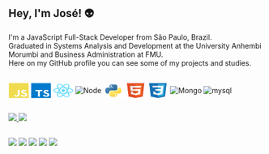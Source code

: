 ##  Hey, I'm José! 👽
<p>I'm a JavaScript Full-Stack Developer from São Paulo, Brazil. <br>
Graduated in Systems Analysis and Development at the University Anhembi Morumbi and Business Administration at FMU.<br>
Here on my GitHub profile you can see some of my projects and studies. <br>
</p>

<div style="display: inline_block"><br>
  <img align="center" alt="Js" height="30" width="40" src="https://raw.githubusercontent.com/devicons/devicon/master/icons/javascript/javascript-plain.svg">
  <img align="center" alt="Ts" height="30" width="40" src="https://raw.githubusercontent.com/devicons/devicon/master/icons/typescript/typescript-plain.svg">
  <img align="center" alt="React" height="30" width="40" src="https://raw.githubusercontent.com/devicons/devicon/master/icons/react/react-original.svg">
  <img align="center" alt="Node" height="30" width="40" src="https://cdn.jsdelivr.net/gh/devicons/devicon/icons/nodejs/nodejs-original.svg" />
  <img align="center" alt="Python" height="30" width="40" src="https://raw.githubusercontent.com/devicons/devicon/master/icons/python/python-original.svg">
  <img align="center" alt="HTML" height="30" width="40" src="https://raw.githubusercontent.com/devicons/devicon/master/icons/html5/html5-original.svg">
  <img align="center" alt="CSS" height="30" width="40" src="https://raw.githubusercontent.com/devicons/devicon/master/icons/css3/css3-original.svg">
  <img align="center" alt="Mongo" height="30" width="40" src="https://cdn.jsdelivr.net/gh/devicons/devicon/icons/mongodb/mongodb-original.svg" />
  <img align="center" alt="mysql" height="30" width="40" src="https://cdn.jsdelivr.net/gh/devicons/devicon/icons/mysql/mysql-original.svg" />
</div>

  ## 

<div >
  <a href="https://josecordeiroo-porfolio.herokuapp.com/">
  <img height="150em" src="https://github-readme-stats.vercel.app/api?username=josecordeiroo&show_icons=true&theme=merko&include_all_commits=true&count_private=true"/>
  <img height="150em" src="https://github-readme-stats.vercel.app/api/top-langs/?username=josecordeiroo&layout=compact&langs_count=7&theme=merko"/>
  </a>
</div>

  ##

  <div> 
<a href="https://www.linkedin.com/in/josecordeiroo" target="_blank"><img src="https://img.shields.io/badge/-LinkedIn-%230077B5?style=for-the-badge&logo=linkedin&logoColor=white" target="_blank"></a>
<a href="https://jose-cordeiro-dev.pages.dev/" target="_blank"><img src="https://img.shields.io/badge/website-000000?style=for-the-badge&logo=About.me&logoColor=white" target="_blank"></a>
 <a href = "mailto:josecordeiro.dev@gmail.com"><img src="https://img.shields.io/badge/-Gmail-%23333?style=for-the-badge&logo=gmail&logoColor=white" target="_blank"></a>
<a href="https://api.whatsapp.com/send?phone=5511912339964" target="_blank"><img src="https://img.shields.io/badge/WhatsApp-25D366?style=for-the-badge&logo=whatsapp&logoColor=white" target="_blank"></a>
  <a href="https://instagram.com/zecaxcr" target="_blank"><img src="https://img.shields.io/badge/-Instagram-%23E4405F?style=for-the-badge&logo=instagram&logoColor=white" target="_blank"></a>
</div>
